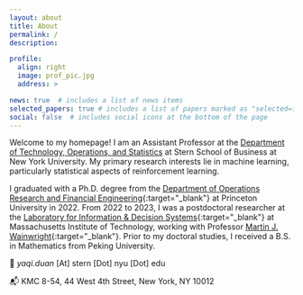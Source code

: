 ```yaml
---
layout: about
title: About
permalink: /
description:

profile:
  align: right
  image: prof_pic.jpg
  address: >

news: true  # includes a list of news items
selected_papers: true # includes a list of papers marked as "selected={true}"
social: false  # includes social icons at the bottom of the page
---
```


Welcome to my homepage!
I am an Assistant Professor at the [Department of Technology, Operations, and Statistics](https://www.stern.nyu.edu/experience-stern/about/departments-centers-initiatives/academic-departments/ioms-dept) at Stern School of Business at New York University. 
My primary research interests lie in machine learning, particularly statistical aspects of reinforcement learning.

I graduated with a Ph.D. degree from the [Department of Operations Research and Financial Engineering](https://orfe.princeton.edu/){:target="\_blank"} at Princeton University in 2022. From 2022 to 2023, I was a postdoctoral researcher at the [Laboratory for Information & Decision Systems](https://lids.mit.edu/){:target="\_blank"} at Massachusetts Institute of Technology, working with Professor [Martin J. Wainwright](https://computing.mit.edu/martin-wainwright/){:target="\_blank"}. Prior to my doctoral studies, I received a B.S. in Mathematics from Peking University.


<p>📧 <em> yaqi.duan </em> [At] stern [Dot] nyu [Dot] edu </p>
<p>📬 KMC 8-54, 44 West 4th Street, New York, NY 10012 </p>
